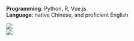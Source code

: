 **Programming**: Python, R, Vue.js  
**Language**: native Chinese, and proficient English

<a href="https://github.com/reycn">
  <img align="center" src="https://github-readme-stats.vercel.app/api?username=reycn&hide=contribs&line_height=24&include_all_commits=true&hide_title=true&count_private=true&show_icons=true&theme=graywhite" />
</a>  
<br/>
<a href="https://github.com/reycn">
  <img align="center" src="https://github-readme-stats.vercel.app/api/top-langs/?username=reycn&line_height=24&hide_title=false&show_icons=true&theme=graywhite" />
</a>



